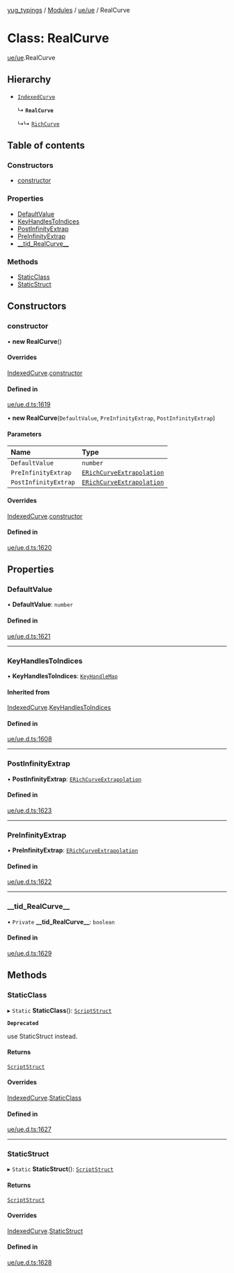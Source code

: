 [yug_typings](../README.md) / [Modules](../modules.md) / [ue/ue](../modules/ue_ue.md) / RealCurve

# Class: RealCurve

[ue/ue](../modules/ue_ue.md).RealCurve

## Hierarchy

- [`IndexedCurve`](ue_ue.IndexedCurve.md)

  ↳ **`RealCurve`**

  ↳↳ [`RichCurve`](ue_ue.RichCurve.md)

## Table of contents

### Constructors

- [constructor](ue_ue.RealCurve.md#constructor)

### Properties

- [DefaultValue](ue_ue.RealCurve.md#defaultvalue)
- [KeyHandlesToIndices](ue_ue.RealCurve.md#keyhandlestoindices)
- [PostInfinityExtrap](ue_ue.RealCurve.md#postinfinityextrap)
- [PreInfinityExtrap](ue_ue.RealCurve.md#preinfinityextrap)
- [\_\_tid\_RealCurve\_\_](ue_ue.RealCurve.md#__tid_realcurve__)

### Methods

- [StaticClass](ue_ue.RealCurve.md#staticclass)
- [StaticStruct](ue_ue.RealCurve.md#staticstruct)

## Constructors

### constructor

• **new RealCurve**()

#### Overrides

[IndexedCurve](ue_ue.IndexedCurve.md).[constructor](ue_ue.IndexedCurve.md#constructor)

#### Defined in

[ue/ue.d.ts:1619](https://github.com/YugMetaverse/yug_typings/blob/b7d9b19/ue/ue.d.ts#L1619)

• **new RealCurve**(`DefaultValue`, `PreInfinityExtrap`, `PostInfinityExtrap`)

#### Parameters

| Name | Type |
| :------ | :------ |
| `DefaultValue` | `number` |
| `PreInfinityExtrap` | [`ERichCurveExtrapolation`](../enums/ue_ue.ERichCurveExtrapolation.md) |
| `PostInfinityExtrap` | [`ERichCurveExtrapolation`](../enums/ue_ue.ERichCurveExtrapolation.md) |

#### Overrides

[IndexedCurve](ue_ue.IndexedCurve.md).[constructor](ue_ue.IndexedCurve.md#constructor)

#### Defined in

[ue/ue.d.ts:1620](https://github.com/YugMetaverse/yug_typings/blob/b7d9b19/ue/ue.d.ts#L1620)

## Properties

### DefaultValue

• **DefaultValue**: `number`

#### Defined in

[ue/ue.d.ts:1621](https://github.com/YugMetaverse/yug_typings/blob/b7d9b19/ue/ue.d.ts#L1621)

___

### KeyHandlesToIndices

• **KeyHandlesToIndices**: [`KeyHandleMap`](ue_ue.KeyHandleMap.md)

#### Inherited from

[IndexedCurve](ue_ue.IndexedCurve.md).[KeyHandlesToIndices](ue_ue.IndexedCurve.md#keyhandlestoindices)

#### Defined in

[ue/ue.d.ts:1608](https://github.com/YugMetaverse/yug_typings/blob/b7d9b19/ue/ue.d.ts#L1608)

___

### PostInfinityExtrap

• **PostInfinityExtrap**: [`ERichCurveExtrapolation`](../enums/ue_ue.ERichCurveExtrapolation.md)

#### Defined in

[ue/ue.d.ts:1623](https://github.com/YugMetaverse/yug_typings/blob/b7d9b19/ue/ue.d.ts#L1623)

___

### PreInfinityExtrap

• **PreInfinityExtrap**: [`ERichCurveExtrapolation`](../enums/ue_ue.ERichCurveExtrapolation.md)

#### Defined in

[ue/ue.d.ts:1622](https://github.com/YugMetaverse/yug_typings/blob/b7d9b19/ue/ue.d.ts#L1622)

___

### \_\_tid\_RealCurve\_\_

• `Private` **\_\_tid\_RealCurve\_\_**: `boolean`

#### Defined in

[ue/ue.d.ts:1629](https://github.com/YugMetaverse/yug_typings/blob/b7d9b19/ue/ue.d.ts#L1629)

## Methods

### StaticClass

▸ `Static` **StaticClass**(): [`ScriptStruct`](ue_ue.ScriptStruct.md)

**`Deprecated`**

use StaticStruct instead.

#### Returns

[`ScriptStruct`](ue_ue.ScriptStruct.md)

#### Overrides

[IndexedCurve](ue_ue.IndexedCurve.md).[StaticClass](ue_ue.IndexedCurve.md#staticclass)

#### Defined in

[ue/ue.d.ts:1627](https://github.com/YugMetaverse/yug_typings/blob/b7d9b19/ue/ue.d.ts#L1627)

___

### StaticStruct

▸ `Static` **StaticStruct**(): [`ScriptStruct`](ue_ue.ScriptStruct.md)

#### Returns

[`ScriptStruct`](ue_ue.ScriptStruct.md)

#### Overrides

[IndexedCurve](ue_ue.IndexedCurve.md).[StaticStruct](ue_ue.IndexedCurve.md#staticstruct)

#### Defined in

[ue/ue.d.ts:1628](https://github.com/YugMetaverse/yug_typings/blob/b7d9b19/ue/ue.d.ts#L1628)
